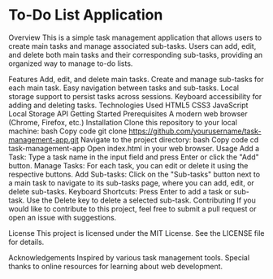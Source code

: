 # To-Do List Application

Overview
This is a simple task management application that allows users to create main tasks and manage associated sub-tasks. Users can add, edit, and delete both main tasks and their corresponding sub-tasks, providing an organized way to manage to-do lists.

Features
Add, edit, and delete main tasks.
Create and manage sub-tasks for each main task.
Easy navigation between tasks and sub-tasks.
Local storage support to persist tasks across sessions.
Keyboard accessibility for adding and deleting tasks.
Technologies Used
HTML5
CSS3
JavaScript
Local Storage API
Getting Started
Prerequisites
A modern web browser (Chrome, Firefox, etc.)
Installation
Clone this repository to your local machine:
bash
Copy code
git clone https://github.com/yourusername/task-management-app.git
Navigate to the project directory:
bash
Copy code
cd task-management-app
Open index.html in your web browser.
Usage
Add a Task: Type a task name in the input field and press Enter or click the "Add" button.
Manage Tasks: For each task, you can edit or delete it using the respective buttons.
Add Sub-tasks: Click on the "Sub-tasks" button next to a main task to navigate to its sub-tasks page, where you can add, edit, or delete sub-tasks.
Keyboard Shortcuts:
Press Enter to add a task or sub-task.
Use the Delete key to delete a selected sub-task.
Contributing
If you would like to contribute to this project, feel free to submit a pull request or open an issue with suggestions.

License
This project is licensed under the MIT License. See the LICENSE file for details.

Acknowledgements
Inspired by various task management tools.
Special thanks to online resources for learning about web development.
